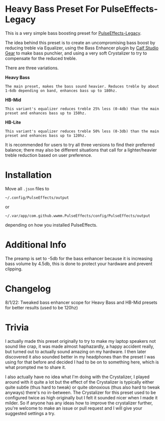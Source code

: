 # Heavy Bass Preset For PulseEffects-Legacy
This is a very simple bass boosting preset for [PulseEffects-Legacy](https://github.com/wwmm/easyeffects).

The idea behind this preset is to create an uncompromising bass boost by reducing treble via Equalizer, using the Bass Enhancer plugin by [Calf Studio Gear](https://calf-studio-gear.org/) to make bass punchier, and using a very soft Crystalizer to try to compensate for the reduced treble.

There are three variations.

**Heavy Bass**

    The main preset, makes the bass sound heavier. Reduces treble by about 1-6db depending on band, enhances bass up to 180hz.
**HB-Mid**

    This variant's equalizer reduces treble 25% less (0-4db) than the main preset and enhances bass up to 150hz.
**HB-Lite**

    This variant's equalizer reduces treble 50% less (0-3db) than the main preset and enhances bass up to 120hz.

It is recommended for users to try all three versions to find their preferred balance; there may also be different situations that call for a lighter/heavier treble reduction based on user preference.

# Installation

Move all `.json` files to 

`~/.config/PulseEffects/output` 

or 

`~/.var/app/com.github.wwmm.PulseEffects/config/PulseEffects/output`

depending on how you installed PulseEffects.

# Additional Info
The preamp is set to -5db for the bass enhancer because it is increasing bass volume by 4.5db, this is done to protect your hardware and prevent clipping.

# Changelog

8/1/22: Tweaked bass enhancer scope for Heavy Bass and HB-Mid presets for better results (used to be 120hz)

# Trivia
I actually made this preset originally to try to make my laptop speakers not sound like crap, it was made almost haphazardly, a happy accident really, but turned out to actually sound amazing on my hardware. I then later discovered it also sounded better in my headphones than the preset I was using for that before and decided I had to be on to something here, which is what prompted me to share it.

I also actually have no idea what I'm doing with the Crystalizer, I played around with it quite a lot but the effect of the Crystalizer is typically either quite subtle (thus hard to tweak) or quite obnoxious (thus also hard to tweak anyways) there's no in-between. The Crystalizer for this preset used to be configured twice as high originally but I felt it sounded nicer when I made it milder. So if anyone has any ideas how to improve the crystalizer further, you're welcome to make an issue or pull request and I will give your suggested settings a try.
